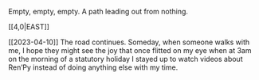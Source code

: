 Empty, empty, empty. 
A path leading out from nothing.

[[4,0|EAST]] 

[[2023-04-10]]
The road continues. 
Someday, when someone walks with me,
I hope they might see the joy that once
flitted on my eye when at 3am
on the morning of a statutory holiday
I stayed up to watch videos about Ren’Py
instead of doing anything else with my time.